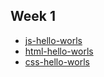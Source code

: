 ## Week 1

- [js-hello-worls](./js-hello-world)
- [html-hello-worls](./html-hello-world)
- [css-hello-worls](./css-hello-world)
